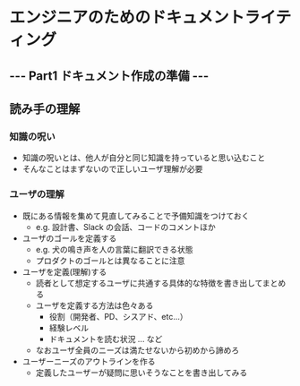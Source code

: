 # エンジニアのためのドキュメントライティング

## --- Part1 ドキュメント作成の準備 ---

## 読み手の理解

### 知識の呪い

- 知識の呪いとは、他人が自分と同じ知識を持っていると思い込むこと
- そんなことはまずないので正しいユーザ理解が必要

### ユーザの理解

- 既にある情報を集めて見直してみることで予備知識をつけておく
  - e.g. 設計書、Slack の会話、コードのコメントほか
- ユーザのゴールを定義する
  - e.g. 犬の鳴き声を人の言葉に翻訳できる状態
  - プロダクトのゴールとは異なることに注意
- ユーザを定義(理解)する
  - 読者として想定するユーザに共通する具体的な特徴を書き出してまとめる
  - ユーザを定義する方法は色々ある
    - 役割（開発者、PD、シスアド、etc...）
    - 経験レベル
    - ドキュメントを読む状況 ... など
  - なおユーザ全員のニーズは満たせないから初めから諦めろ
- ユーザーニーズのアウトラインを作る
  - 定義したユーザーが疑問に思いそうなことを書き出してみる
